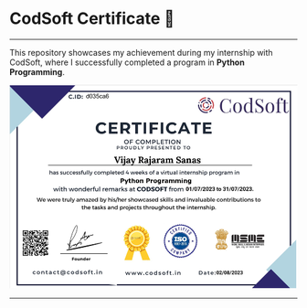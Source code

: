 # CodSoft Certificate 🏅
---
This repository showcases my achievement during my internship with CodSoft, where I successfully completed a program in **Python Programming**.

![CodSoft Certificate](CodSoft-Certificate.png)

---
